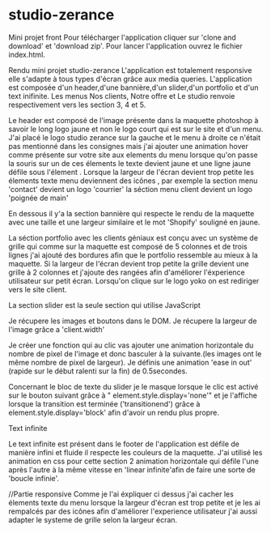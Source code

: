 # studio-zerance
Mini projet front
Pour télécharger l'application cliquer sur 'clone and download' et 'download zip'.
Pour lancer l'application ouvrez le fichier index.html.

Rendu mini projet studio-zerance
L'application est totalement responsive  elle s'adapte à tous types d'écran grâce aux media queries.
L'application est composée d'un header,d'une bannière,d'un slider,d'un portfolio et d'un text inifinite.
Les menus Nos clients, Notre offre et Le studio renvoie respectivement  vers les section 3, 4 et 5. 

Le header est composé de l'image présente dans la maquette photoshop à savoir le long logo jaune et non le logo court qui est sur le site et d'un menu.
J'ai placé le logo studio zerance sur la gauche et le menu à droite ce n'était pas mentionné dans les consignes mais j'ai ajouter une animation  hover comme présente sur votre site aux elements du menu lorsque qu'on passe la souris sur un de ces élements le texte devient jaune et une ligne jaune défile sous l'élement .
Lorsque la largeur de l'écran devient trop petite les élements texte menu deviennent des icônes , par exemple la section menu 'contact' devient un logo 'courrier' la séction menu client devient un logo 'poignée de main'

En dessous il y'a la section bannière qui respecte le rendu de la maquette avec une taille et une largeur similaire et le mot 'Shopify' souligné en jaune.

La séction portfolio avec les clients géniaux est conçu avec un système de grille qui comme sur la maquette est composé de 5 colonnes et de trois lignes j'ai ajouté des bordures afin que le portfolio ressemble au mieux à la maquette.
Si la largeur de l'écran devient trop petite la grille devient une grille à 2 colonnes et j'ajoute des rangées afin d'améliorer l'éxperience utilisateur sur petit écran.
Lorsqu'on clique sur le logo yoko on est rediriger vers le site client.

La section slider est la seule section qui utilise JavaScript

Je récupere les images et boutons dans le DOM.
Je récupere la largeur de l'image grâce a 'client.width'

Je créer une fonction qui au clic vas ajouter une animation horizontale du nombre de pixel de l'image et donc basculer à la suivante.(les images ont le même nombre de pixel de largeur).
Je définis une animation 'ease in out' (rapide sur le début ralenti sur la fin) de 0.5secondes.

Concernant le bloc de texte du slider je le masque lorsque le clic est activé sur le bouton suivant grâce à "    element.style.display='none'" et je l'affiche lorsque la transition est terminée ('transitionend') grâce à element.style.display='block'
afin d'avoir un rendu plus propre.

Text infinite

Le text infinite est présent dans le footer de l'application est défile de manière infini et fluide il respecte les couleurs de la maquette.
J'ai utilisé les animation en css pour cette section 2 animation horizontale qui défile l'une après l'autre à la même vitesse en 'linear infinite'afin de faire une sorte de 'boucle infinie'.


//Partie responsive 
Comme je l'ai éxpliquer ci dessus j'ai cacher les élements texte du menu lorsque la largeur d'écran est trop petite et je les ai rempalcés par des icônes afin d'améliorer l'experience utilisateur j'ai aussi adapter  le systeme de grille selon la largeur écran.
